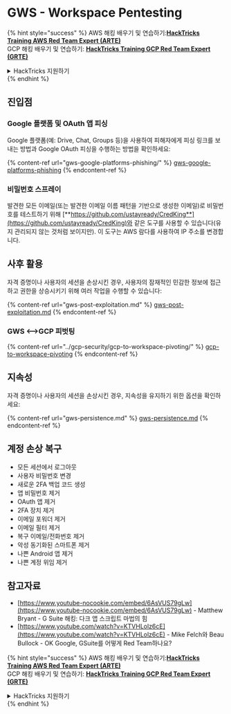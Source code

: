 # GWS - Workspace Pentesting

{% hint style="success" %}
AWS 해킹 배우기 및 연습하기:<img src="../../.gitbook/assets/image (1).png" alt="" data-size="line">[**HackTricks Training AWS Red Team Expert (ARTE)**](https://training.hacktricks.xyz/courses/arte)<img src="../../.gitbook/assets/image (1).png" alt="" data-size="line">\
GCP 해킹 배우기 및 연습하기: <img src="../../.gitbook/assets/image (2).png" alt="" data-size="line">[**HackTricks Training GCP Red Team Expert (GRTE)**<img src="../../.gitbook/assets/image (2).png" alt="" data-size="line">](https://training.hacktricks.xyz/courses/grte)

<details>

<summary>HackTricks 지원하기</summary>

* [**구독 계획**](https://github.com/sponsors/carlospolop) 확인하기!
* **💬 [**Discord 그룹**](https://discord.gg/hRep4RUj7f) 또는 [**텔레그램 그룹**](https://t.me/peass)에 참여하거나 **Twitter** 🐦 [**@hacktricks\_live**](https://twitter.com/hacktricks\_live)**를 팔로우하세요.**
* **[**HackTricks**](https://github.com/carlospolop/hacktricks) 및 [**HackTricks Cloud**](https://github.com/carlospolop/hacktricks-cloud) 깃허브 리포에 PR을 제출하여 해킹 트릭을 공유하세요.**

</details>
{% endhint %}

## 진입점

### Google 플랫폼 및 OAuth 앱 피싱

Google 플랫폼(예: Drive, Chat, Groups 등)을 사용하여 피해자에게 피싱 링크를 보내는 방법과 Google OAuth 피싱을 수행하는 방법을 확인하세요:

{% content-ref url="gws-google-platforms-phishing/" %}
[gws-google-platforms-phishing](gws-google-platforms-phishing/)
{% endcontent-ref %}

### 비밀번호 스프레이

발견한 모든 이메일(또는 발견한 이메일 이름 패턴을 기반으로 생성한 이메일)로 비밀번호를 테스트하기 위해 [**https://github.com/ustayready/CredKing**](https://github.com/ustayready/CredKing)와 같은 도구를 사용할 수 있습니다(유지 관리되지 않는 것처럼 보이지만). 이 도구는 AWS 람다를 사용하여 IP 주소를 변경합니다.

## 사후 활용

자격 증명이나 사용자의 세션을 손상시킨 경우, 사용자의 잠재적인 민감한 정보에 접근하고 권한을 상승시키기 위해 여러 작업을 수행할 수 있습니다:

{% content-ref url="gws-post-exploitation.md" %}
[gws-post-exploitation.md](gws-post-exploitation.md)
{% endcontent-ref %}

### GWS <-->GCP 피벗팅

{% content-ref url="../gcp-security/gcp-to-workspace-pivoting/" %}
[gcp-to-workspace-pivoting](../gcp-security/gcp-to-workspace-pivoting/)
{% endcontent-ref %}

## 지속성

자격 증명이나 사용자의 세션을 손상시킨 경우, 지속성을 유지하기 위한 옵션을 확인하세요:

{% content-ref url="gws-persistence.md" %}
[gws-persistence.md](gws-persistence.md)
{% endcontent-ref %}

## 계정 손상 복구

* 모든 세션에서 로그아웃
* 사용자 비밀번호 변경
* 새로운 2FA 백업 코드 생성
* 앱 비밀번호 제거
* OAuth 앱 제거
* 2FA 장치 제거
* 이메일 포워더 제거
* 이메일 필터 제거
* 복구 이메일/전화번호 제거
* 악성 동기화된 스마트폰 제거
* 나쁜 Android 앱 제거
* 나쁜 계정 위임 제거

## 참고자료

* [https://www.youtube-nocookie.com/embed/6AsVUS79gLw](https://www.youtube-nocookie.com/embed/6AsVUS79gLw) - Matthew Bryant - G Suite 해킹: 다크 앱 스크립트 마법의 힘
* [https://www.youtube.com/watch?v=KTVHLolz6cE](https://www.youtube.com/watch?v=KTVHLolz6cE) - Mike Felch와 Beau Bullock - OK Google, GSuite를 어떻게 Red Team하나요?

{% hint style="success" %}
AWS 해킹 배우기 및 연습하기:<img src="../../.gitbook/assets/image (1).png" alt="" data-size="line">[**HackTricks Training AWS Red Team Expert (ARTE)**](https://training.hacktricks.xyz/courses/arte)<img src="../../.gitbook/assets/image (1).png" alt="" data-size="line">\
GCP 해킹 배우기 및 연습하기: <img src="../../.gitbook/assets/image (2).png" alt="" data-size="line">[**HackTricks Training GCP Red Team Expert (GRTE)**<img src="../../.gitbook/assets/image (2).png" alt="" data-size="line">](https://training.hacktricks.xyz/courses/grte)

<details>

<summary>HackTricks 지원하기</summary>

* [**구독 계획**](https://github.com/sponsors/carlospolop) 확인하기!
* **💬 [**Discord 그룹**](https://discord.gg/hRep4RUj7f) 또는 [**텔레그램 그룹**](https://t.me/peass)에 참여하거나 **Twitter** 🐦 [**@hacktricks\_live**](https://twitter.com/hacktricks\_live)**를 팔로우하세요.**
* **[**HackTricks**](https://github.com/carlospolop/hacktricks) 및 [**HackTricks Cloud**](https://github.com/carlospolop/hacktricks-cloud) 깃허브 리포에 PR을 제출하여 해킹 트릭을 공유하세요.**

</details>
{% endhint %}
